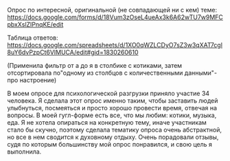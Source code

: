 Опрос по интересной, оригинальной (не совпадающей ни с кем) теме:
https://docs.google.com/forms/d/18Vum3zOseL4ueAx3k6A62wTU7w9MFCpbxXslZIPnqKE/edit

Таблица ответов: https://docs.google.com/spreadsheets/d/1XO0qWZLCDyO7sZ3w3qXAT7cgl8uY6dvPzpCt6VIMUCA/edit#gid=1830260610 

(Применила фильтр от а до я в столбике с котиками, затем отсортировала по"одному из столбцов с количественными данными"-про настроение)

В моем опросе для психологической разгрузки приняло участие 34 человека. Я сделала этот опрос именно таким, чтобы заставить людей улыбнуться, посмеяться и просто хорошо провести время, отвечая на вопросы. В моей гугл-форме есть все, что мы любим: котики, музыка, еда. Я не хотела опираться на конкретную тему, иначе участникам стало бы скучно, поэтому сделала тематику опроса очень абстрактной, но все в нем сводится к духовному отдыху. Очень порадовали отзывы, судя по которым большинству мой опрос понравился, и свою цель я выполнила. 
